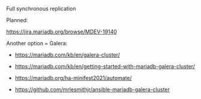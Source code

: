 Full synchronous replication

Planned:

https://jira.mariadb.org/browse/MDEV-19140

Another option = Galera:

- https://mariadb.com/kb/en/galera-cluster/
- https://mariadb.com/kb/en/getting-started-with-mariadb-galera-cluster/
- https://mariadb.org/ha-minifest2021/automate/

- https://github.com/mrlesmithjr/ansible-mariadb-galera-cluster
